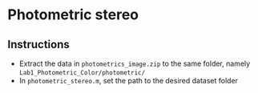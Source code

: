  # Photometric stereo

## Instructions

- Extract the data in `photometrics_image.zip` to the same folder, namely `Lab1_Photometric_Color/photometric/`
- In `photometric_stereo.m`, set the path to the desired dataset folder

